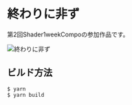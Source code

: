 # 終わりに非ず

第2回Shader1weekCompoの参加作品です。

![終わりに非ず](https://i.gyazo.com/1bdadd9994cbaef95d6feaceeb656f2c.png)

## ビルド方法

```shell
$ yarn
$ yarn build
```
